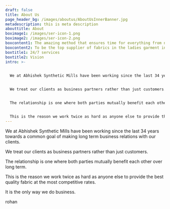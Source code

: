 ```yaml
---
draft: false
title: About Us
page_header_bg: /images/aboutus/AboutUsInnerBanner.jpg
metadescription: this is meta description
abouttitle: About
boximage1: /images/ser-icon-1.png
boximage2: /images/ser-icon-2.png
boxcontent1: The amazing method that ensures time for everything from now life!
boxcontent2: To be the top supplier of fabrics in the ladies garment industry.
boxtitle1: 24/7 services
boxtitle2: Vision
intro: >-
  

  We at Abhishek Synthetic Mills have been working since the last 34 years towards a common goal of making long term business relations with our clients.


  We treat our clients as business partners rather than just customers.


  The relationship is one where both parties mutually benefit each other over long term.


  This is the reason we work twice as hard as anyone else to provide the best quality fabric at the most competitive rates.
---
```

We at Abhishek Synthetic Mills have been working since the last 34 years towards a common goal of making long term business relations with our clients.

We treat our clients as business partners rather than just customers.

The relationship is one where both parties mutually benefit each other over long term.

This is the reason we work twice as hard as anyone else to provide the best quality fabric at the most competitive rates.

It is the only way we do business.

rohan